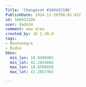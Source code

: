 ```yaml
---
Title: 'Changeset #160422186'
PublishDate: 2024-12-20T08:02:45Z
id: 160422186
user: dada24
comment: new area
created_by: iD 2.30.4
tags:
- Montenegro
- Budva
bbox:
  min_lon: 18.8496083
  min_lat: 42.2854666
  max_lon: 18.8500826
  max_lat: 42.2857363

---
```

